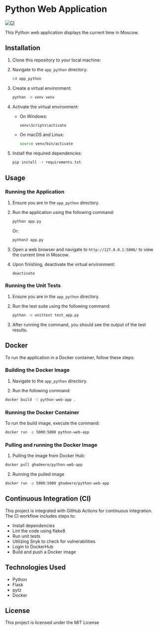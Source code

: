 # Python Web Application

[![CI](https://github.com/g-akleh/S24-core-course-labs/actions/workflows/python.yaml/badge.svg)](https://github.com/g-akleh/S24-core-course-labs/actions/workflows/python.yaml)

This Python web application displays the current time in Moscow.

## Installation

1. Clone this repository to your local machine:

2. Navigate to the `app_python` directory:

   ```bash
   cd app_python
   ```

3. Create a virtual environment:

   ```bash
   python -m venv venv
   ```

4. Activate the virtual environment:

   - On Windows:

     ```bash
     venv\Scripts\activate
     ```

   - On macOS and Linux:

     ```bash
     source venv/bin/activate
     ```

5. Install the required dependencies:

   ```bash
   pip install -r requirements.txt
   ```

## Usage

### Running the Application

1. Ensure you are in the `app_python` directory.

2. Run the application using the following command:

   ```bash
   python app.py
   ```

   Or:

   ```bash
   python3 app.py
   ```

3. Open a web browser and navigate to `http://127.0.0.1:5000/` to view the current time in Moscow.

4. Upon finishing, deactivate the virtual environment:
   ```
   deactivate
   ```

### Running the Unit Tests

1. Ensure you are in the `app_python` directory.

2. Run the test suite using the following command:

   ```bash
   python -m unittest test_app.py
   ```

3. After running the command, you should see the output of the test results.

## Docker

To run the application in a Docker container, follow these steps:

### Building the Docker Image

1. Navigate to the `app_python` directory.

2. Run the following command:

```bash
docker build -t python-web-app .
```

### Running the Docker Container
To run the build image, execute the command:
```bash
docker run -p 5000:5000 python-web-app
```
### Pulling and running the Docker Image

1. Pulling the image from Docker Hub:

```bash
docker pull ghadeero/python-web-app
```

2. Running the pulled image

```bash
docker run -p 5000:5000 ghadeero/python-web-app
```


## Continuous Integration (CI)
This project is integrated with GitHub Actions for continuous integration. The CI workflow includes steps to:
- Install dependencies
- Lint the code using flake8
- Run unit tests
- Utilizing Snyk to check for vulnerabilities
- Login to DockerHub
- Build and push a Docker image

## Technologies Used

- Python
- Flask
- pytz
- Docker

## License
This project is licensed under the MIT License